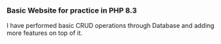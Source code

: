 ### Basic Website for practice in PHP 8.3
I have performed basic CRUD operations through Database and adding more features on top of it.

